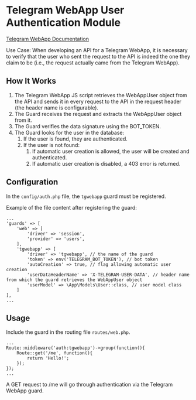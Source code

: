 # Telegram WebApp User Authentication Module

[Telegram WebApp Documentation](https://core.telegram.org/bots/webapps)

Use Case: When developing an API for a Telegram WebApp, it is necessary to verify that the user who sent the request to the API is indeed the one they claim to be (i.e., the request actually came from the Telegram WebApp).

## How It Works

1. The Telegram WebApp JS script retrieves the WebAppUser object from the API and sends it in every request to the API in the request header (the header name is configurable).
2. The Guard receives the request and extracts the WebAppUser object from it.
3. The Guard verifies the data signature using the BOT_TOKEN.
4. The Guard looks for the user in the database:
   1. If the user is found, they are authenticated. 
   2. If the user is not found:
      1. If automatic user creation is allowed, the user will be created and authenticated. 
      2. If automatic user creation is disabled, a 403 error is returned.

## Configuration

In the `config/auth.php` file, the `tgwebapp` guard must be registered.

Example of the file content after registering the guard:

```text
...
'guards' => [
    'web' => [
        'driver' => 'session',
        'provider' => 'users',
    ],
    'tgwebapp' => [
        'driver' => 'tgwebapp', // the name of the guard
        'token' => env('TELEGRAM_BOT_TOKEN'), // bot token
        'autoCreation' => true, // flag allowing automatic user creation
        'userDataHeaderName' => 'X-TELEGRAM-USER-DATA', // header name from which the guard retrieves the WebAppUser object
        'userModel' => \App\Models\User::class, // user model class
    ]
],
...
```

## Usage

Include the guard in the routing file `routes/web.php`.

```text
...
Route::middleware('auth:tgwebapp')->group(function(){
    Route::get('/me', function(){
        return 'Hello!';
    });
});
...
```

A GET request to /me will go through authentication via the Telegram WebApp guard.